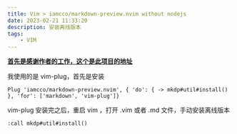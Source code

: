 ```yaml
---
title: Vim > iamcco/markdown-preview.nvim without nodejs
date: 2023-02-21 11:33:20
description: 安装离线版本
tags:
    - VIM
---
```


**[首先是感谢作者的工作，这个是此项目的地址](https://github.com/iamcco/markdown-preview.nvim)**

我使用的是 vim-plug，首先是安装

```vim
Plug 'iamcco/markdown-preview.nvim', { 'do': { -> mkdp#util#install() }, 'for': ['markdown', 'vim-plug']}
```

vim-plug 安装完之后，重启 vim ，打开 .vim 或者 .md 文件，手动安装离线版本

```vim
:call mkdp#util#install()
```
